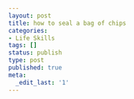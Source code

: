 ```yaml
---
layout: post
title: how to seal a bag of chips
categories:
- Life Skills
tags: []
status: publish
type: post
published: true
meta:
  _edit_last: '1'
---
```


